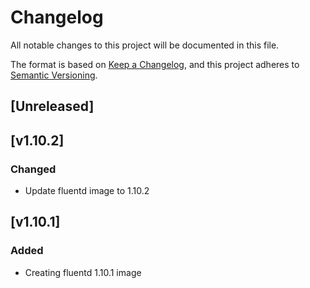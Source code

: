 # Changelog

All notable changes to this project will be documented in this file.

The format is based on [Keep a Changelog](https://keepachangelog.com/en/1.0.0/),
and this project adheres to [Semantic Versioning](https://semver.org/spec/v2.0.0.html).


## [Unreleased]

## [v1.10.2]

### Changed

- Update fluentd image to 1.10.2


[1.10.2]: https://github.com/giantswarm/fluentd/tree/v1.10.2


## [v1.10.1]

### Added

- Creating fluentd 1.10.1 image

[1.10.1]: https://github.com/giantswarm/fluentd/tree/v1.10.1
